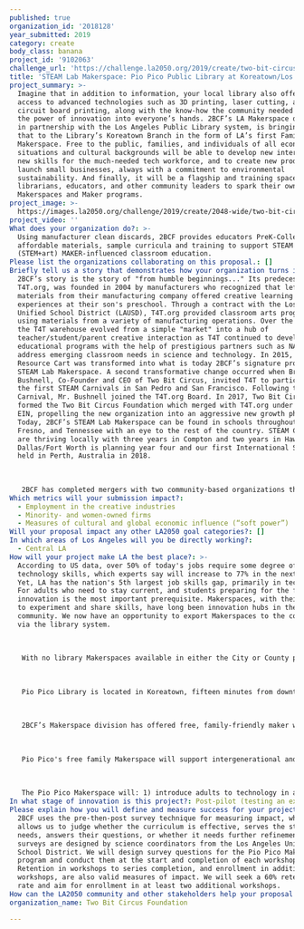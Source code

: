 ```yaml
---
published: true
organization_id: '2018128'
year_submitted: 2019
category: create
body_class: banana
project_id: '9102063'
challenge_url: 'https://challenge.la2050.org/2019/create/two-bit-circus-foundation/'
title: 'STEAM Lab Makerspace: Pio Pico Public Library at Koreatown/Los Angeles'
project_summary: >-
  Imagine that in addition to information, your local library also offered
  access to advanced technologies such as 3D printing, laser cutting, and
  circuit board printing, along with the know-how the community needed to put
  the power of innovation into everyone’s hands. 2BCF’s LA Makerspace division,
  in partnership with the Los Angeles Public Library system, is bringing exactly
  that to the Library’s Koreatown Branch in the form of LA’s first Family
  Makerspace. Free to the public, families, and individuals of all economic
  situations and cultural backgrounds will be able to develop new interests and
  new skills for the much-needed tech workforce, and to create new products and
  launch small businesses, always with a commitment to environmental
  sustainability. And finally, it will be a flagship and training space for
  librarians, educators, and other community leaders to spark their own
  Makerspaces and Maker programs.
project_image: >-
  https://images.la2050.org/challenge/2019/create/2048-wide/two-bit-circus-foundation.jpg
project_video: ''
What does your organization do?: >-
  Using manufacturer clean discards, 2BCF provides educators PreK-College
  affordable materials, sample curricula and training to support STEAM
  (STEM+art) MAKER-influenced classroom education.
Please list the organizations collaborating on this proposal.: []
Briefly tell us a story that demonstrates how your organization turns inspiration into impact.: >-
  2BCF’s story is the story of "from humble beginnings..." Its predecessor,
  T4T.org, was founded in 2004 by manufacturers who recognized that leftover
  materials from their manufacturing company offered creative learning
  experiences at their son's preschool. Through a contract with the Los Angeles
  Unified School District (LAUSD), T4T.org provided classroom arts programming,
  using materials from a variety of manufacturing operations. Over the years,
  the T4T warehouse evolved from a simple "market" into a hub of
  teacher/student/parent creative interaction as T4T continued to develop
  educational programs with the help of prestigious partners such as NASA to
  address emerging classroom needs in science and technology. In 2015, T4T.org’s
  Resource Cart was transformed into what is today 2BCF’s signature program, the
  STEAM Lab Makerspace. A second transformative change occurred when Brent
  Bushnell, Co-Founder and CEO of Two Bit Circus, invited T4T to participate in
  the first STEAM Carnivals in San Pedro and San Francisco. Following the STEAM
  Carnival, Mr. Bushnell joined the T4T.org Board. In 2017, Two Bit Circus
  formed the Two Bit Circus Foundation which merged with T4T.org under T4T’s
  EIN, propelling the new organization into an aggressive new growth phase.
  Today, 2BCF’s STEAM Lab Makerspace can be found in schools throughout So. CA,
  Fresno, and Tennessee with an eye to the rest of the country. STEAM Carnivals
  are thriving locally with three years in Compton and two years in Hawthorne.
  Dallas/Fort Worth is planning year four and our first International SC was
  held in Perth, Australia in 2018. 
   
   
   
   2BCF has completed mergers with two community-based organizations that will remain as Divisions within 2BCF. Imagination Foundation (IF), which grew out of “Caine’s Arcade,” finds, fosters and funds creativity and entrepreneurship in children around the world and LA Makerspace (LAM) with a mission to ensure equitable access to the technical knowledge, digital literacy, and problem-solving skills. 2BCF has now embarked on its newest mission to bring the benefits of its STEAM Lab Makerspace into the community-at-large through the public library system.
Which metrics will your submission impact?:
  - Employment in the creative industries
  - Minority- and women-owned firms
  - Measures of cultural and global economic influence (“soft power”)
Will your proposal impact any other LA2050 goal categories?: []
In which areas of Los Angeles will you be directly working?:
  - Central LA
How will your project make LA the best place?: >-
  According to US data, over 50% of today's jobs require some degree of
  technology skills, which experts say will increase to 77% in the next decade.
  Yet, LA has the nation's 5th largest job skills gap, primarily in technology.
  For adults who need to stay current, and students preparing for the future,
  innovation is the most important prerequisite. Makerspaces, with their freedom
  to experiment and share skills, have long been innovation hubs in the tech
  community. We now have an opportunity to export Makerspaces to the community
  via the library system.
   
   
   
   With no library Makerspaces available in either the City or County public library system, 2BCF proposes to launch the first dedicated Makerspace in a Los Angeles City public library at the Pio Pico Koreatown Library. With support from LA2050, over 6 months, 3,000 sq. ft. of space would be built out, furnished, equipped with 3D printers, and supplied with 2BCF recycled materials. The Workshop schedule would include such topics as: Open Making Hours, Coding in Minecraft, Intro to Coding for Adults, Circuit Bending Music, Little Makers (2-4 year olds), and Citizen Science. Program effectiveness will be measured by pre-then-post surveys conducted at every workshop series.
   
   
   
   Pio Pico Library is located in Koreatown, fifteen minutes from downtown Los Angeles and near the Koreatown/Western Station metro stop. Its population is 53.5% Latino, with a median household income 45% lower than the city's. The library is surrounded by numerous public and private elementary, middle and high schools. 
   
   
   
   2BCF’s Makerspace division has offered free, family-friendly maker workshops to the public at various Los Angeles Public Library branches since 2014, while training library staff to develop and execute their own maker events.
   
   
   
   Pio Pico's free family Makerspace will support intergenerational and diverse learners, giving multicultural families a welcoming, safe space to explore new technologies and develop their skills and projects. With support of experienced Makers, users will develop important “soft skills” that are key to success in the workplace and entrepreneurship, as well as daily life. Opening access to advanced technologies will encourage users to develop badly-needed STEAM workforce skills and pursue entrepreneurial goals. 
   
   
   
   The Pio Pico Makerspace will: 1) introduce adults to technology in a self-empowering atmosphere with real-world relevance; 2) provide opportunities for students in underserved schools to enhance their creative and critical thinking skills outside of the classroom; and, 3) in the most ethnically diverse city in the nation, allow residents of varied backgrounds to have multi-cultural conversations, fostering understanding on more contentious city-wide issues. But, most important, the Pio Pico Makerspace is a democratization of knowledge, a reaffirmation of our society's commitment to universal knowledge through the public library system.
In what stage of innovation is this project?: Post-pilot (testing an expansion of concept after initially successful pilot)
Please explain how you will define and measure success for your project.: >-
  2BCF uses the pre-then-post survey technique for measuring impact, which
  allows us to judge whether the curriculum is effective, serves the students'
  needs, answers their questions, or whether it needs further refinement. Our
  surveys are designed by science coordinators from the Los Angeles Unified
  School District. We will design survey questions for the Pio Pico Makerspace
  program and conduct them at the start and completion of each workshop series.
  Retention in workshops to series completion, and enrollment in additional
  workshops, are also valid measures of impact. We will seek a 60% retention
  rate and aim for enrollment in at least two additional workshops.
How can the LA2050 community and other stakeholders help your proposal succeed?: []
organization_name: Two Bit Circus Foundation

---
```

